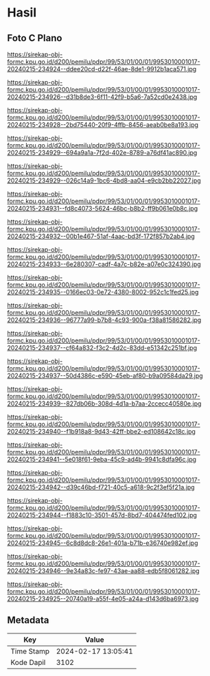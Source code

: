 # Hasil

## Foto C Plano

https://sirekap-obj-formc.kpu.go.id/d200/pemilu/pdpr/99/53/01/00/01/9953010001017-20240215-234924--ddee20cd-d22f-46ae-8de1-9912b1aca571.jpg

https://sirekap-obj-formc.kpu.go.id/d200/pemilu/pdpr/99/53/01/00/01/9953010001017-20240215-234926--d31b8de3-6f11-42f9-b5a6-7a52cd0e2438.jpg

https://sirekap-obj-formc.kpu.go.id/d200/pemilu/pdpr/99/53/01/00/01/9953010001017-20240215-234928--2bd75440-20f9-4ffb-8456-aeab0be8a193.jpg

https://sirekap-obj-formc.kpu.go.id/d200/pemilu/pdpr/99/53/01/00/01/9953010001017-20240215-234929--694a9a1a-7f2d-402e-8789-a76df41ac890.jpg

https://sirekap-obj-formc.kpu.go.id/d200/pemilu/pdpr/99/53/01/00/01/9953010001017-20240215-234929--026c14a9-1bc6-4bd8-aa04-e9cb2bb22027.jpg

https://sirekap-obj-formc.kpu.go.id/d200/pemilu/pdpr/99/53/01/00/01/9953010001017-20240215-234931--fd8c4073-5624-46bc-b8b2-ff9b061e0b8c.jpg

https://sirekap-obj-formc.kpu.go.id/d200/pemilu/pdpr/99/53/01/00/01/9953010001017-20240215-234932--00b1e467-51af-4aac-bd3f-172f857b2ab4.jpg

https://sirekap-obj-formc.kpu.go.id/d200/pemilu/pdpr/99/53/01/00/01/9953010001017-20240215-234933--6e280307-cadf-4a7c-b82e-a07e0c324390.jpg

https://sirekap-obj-formc.kpu.go.id/d200/pemilu/pdpr/99/53/01/00/01/9953010001017-20240215-234935--0166ec03-0e72-4380-8002-952c1c1fed25.jpg

https://sirekap-obj-formc.kpu.go.id/d200/pemilu/pdpr/99/53/01/00/01/9953010001017-20240215-234936--96777a99-b7b8-4c93-900a-f38a81586282.jpg

https://sirekap-obj-formc.kpu.go.id/d200/pemilu/pdpr/99/53/01/00/01/9953010001017-20240215-234937--cf64a832-f3c2-4d2c-83dd-e51342c251bf.jpg

https://sirekap-obj-formc.kpu.go.id/d200/pemilu/pdpr/99/53/01/00/01/9953010001017-20240215-234937--50d4386c-e590-45eb-af80-b9a09584da29.jpg

https://sirekap-obj-formc.kpu.go.id/d200/pemilu/pdpr/99/53/01/00/01/9953010001017-20240215-234939--827db06b-308d-4d1a-b7aa-2ccecc40580e.jpg

https://sirekap-obj-formc.kpu.go.id/d200/pemilu/pdpr/99/53/01/00/01/9953010001017-20240215-234940--f1b918a8-9d43-42ff-bbe2-ed108642c18c.jpg

https://sirekap-obj-formc.kpu.go.id/d200/pemilu/pdpr/99/53/01/00/01/9953010001017-20240215-234941--5e018f61-9eba-45c9-ad4b-9941c8dfa96c.jpg

https://sirekap-obj-formc.kpu.go.id/d200/pemilu/pdpr/99/53/01/00/01/9953010001017-20240215-234942--d39c46bd-f721-40c5-a618-9c2f3ef5f21a.jpg

https://sirekap-obj-formc.kpu.go.id/d200/pemilu/pdpr/99/53/01/00/01/9953010001017-20240215-234944--f1883c10-3501-457d-8bd7-404474fed102.jpg

https://sirekap-obj-formc.kpu.go.id/d200/pemilu/pdpr/99/53/01/00/01/9953010001017-20240215-234945--6c8d8dc8-26e1-401a-b71b-e36740e982ef.jpg

https://sirekap-obj-formc.kpu.go.id/d200/pemilu/pdpr/99/53/01/00/01/9953010001017-20240215-234946--9e34a83c-fe97-43ae-aa88-edb5f8061282.jpg

https://sirekap-obj-formc.kpu.go.id/d200/pemilu/pdpr/99/53/01/00/01/9953010001017-20240215-234925--20740a19-a55f-4e05-a24a-d143d6ba6973.jpg


## Metadata

| Key        | Value               |
| ---------- | ------------------- |
| Time Stamp | 2024-02-17 13:05:41 |
| Kode Dapil | 3102                |



